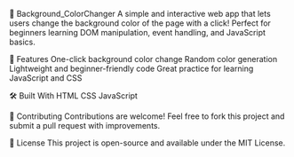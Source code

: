 🎨 Background_ColorChanger
A simple and interactive web app that lets users change the background color of the page with a click! Perfect for beginners learning DOM manipulation, event handling, and JavaScript basics.

🚀 Features
One-click background color change
Random color generation
Lightweight and beginner-friendly code
Great practice for learning JavaScript and CSS

🛠️ Built With
HTML
CSS
JavaScript

🙌 Contributing
Contributions are welcome! Feel free to fork this project and submit a pull request with improvements.

📄 License
This project is open-source and available under the MIT License.


